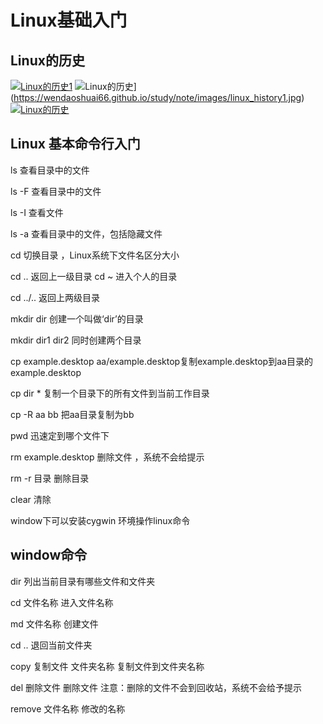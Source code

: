 # Linux基础入门
## Linux的历史
[![Linux的历史1](https://wendaoshuai66.github.io/study/note/images/linux_history.jpg)](https://wendaoshuai66.github.io/study/note/images/linux_history.jpg)
![Linux的历史](https://wendaoshuai66.github.io/study/note/images/linux_history1.jpg)](https://wendaoshuai66.github.io/study/note/images/linux_history1.jpg)
[![Linux的历史](https://wendaoshuai66.github.io/study/note/images/linux_history2.jpg)](https://wendaoshuai66.github.io/study/note/images/linux_history2.jpg)

## Linux 基本命令行入门

ls 查看目录中的文件

ls -F 查看目录中的文件

ls -I 查看文件

ls -a 查看目录中的文件，包括隐藏文件

cd 切换目录 ，Linux系统下文件名区分大小

cd .. 返回上一级目录 cd ~ 进入个人的目录

cd ../.. 返回上两级目录

mkdir dir 创建一个叫做‘dir’的目录

mkdir dir1 dir2 同时创建两个目录

cp example.desktop aa/example.desktop复制example.desktop到aa目录的example.desktop

cp dir * 复制一个目录下的所有文件到当前工作目录

cp -R aa bb 把aa目录复制为bb

pwd   迅速定到哪个文件下

rm  example.desktop 删除文件 ，系统不会给提示

rm -r 目录 删除目录

clear 清除



window下可以安装cygwin 环境操作linux命令



## window命令

dir 列出当前目录有哪些文件和文件夹

cd 文件名称 进入文件名称

md 文件名称 创建文件

cd .. 退回当前文件夹

copy 复制文件  文件夹名称 复制文件到文件夹名称

del 删除文件 删除文件 注意：删除的文件不会到回收站，系统不会给予提示

remove 文件名称 修改的名称